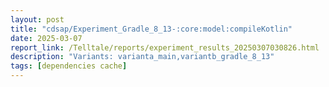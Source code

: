 ```yaml
---
layout: post
title: "cdsap/Experiment_Gradle_8_13-:core:model:compileKotlin"
date: 2025-03-07
report_link: /Telltale/reports/experiment_results_20250307030826.html
description: "Variants: varianta_main,variantb_gradle_8_13"
tags: [dependencies cache]
---
```

